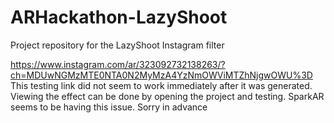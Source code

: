 # ARHackathon-LazyShoot
Project repository for the LazyShoot Instagram filter

https://www.instagram.com/ar/323092732138263/?ch=MDUwNGMzMTE0NTA0N2MyMzA4YzNmOWViMTZhNjgwOWU%3D 
This testing link did not seem to work immediately after it was generated. Viewing the effect can be done by opening the project and testing.
SparkAR seems to be having this issue. Sorry in advance
